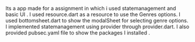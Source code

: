 Its a app made for a assignment in which i used statemanagement and basic UI .
I used resource.dart as a resource to use the Genres options.
I used bottomsheet.dart to show the modalSheet for selecting genre options.
I implemented statemanagement using provider through provider.dart.
I also provided pubsec.yaml file to show the packages I installed .
